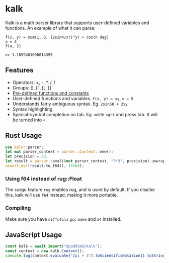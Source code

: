 # kalk
Kalk is a math parser library that supports user-defined variables and functions. An example of what it can parse:

```
f(x, y) = sum(1, 3, (2sin4/x!)^y) + cos(n deg)
a = 3
f(a, 2)
```
`>> 1.1899401098014355`

## Features
* Operators: +, -, \*, /, !
* Groups: (), ⌈⌉, ⌊⌋, []
* [Pre-defined functions and constants](https://github.com/PaddiM8/kalk/blob/master/kalk/src/prelude.rs)
* User-defined functions and variables. `f(x, y) = xy`, `x = 5`
* Understands fairly ambiguous syntax. Eg. `2sin50 + 2xy`
* Syntax highlighting
* Special-symbol completion on tab. Eg. write `sqrt` and press tab. It will be turned into `√`.

## Rust Usage
```rust
use kalk::parser;
let mut parser_context = parser::Context::new();
let precision = 53;
let result = parser::eval(&mut parser_context, "5*3", precision).unwrap().unwrap();
assert_eq!(result.to_f64(), 15f64);
```

### Using f64 instead of rug::Float
The cargo feature `rug` enables rug, and is used by default. If you disalbe this, kalk will use `f64` instead, making it more portable.

### Compiling
Make sure you have `diffutils` `gcc` `make` and `m4` installed.

## JavaScript Usage
```js
const kalk = await import("@paddim8/kalk");
const context = new kalk.Context();
console.log(context.evaluate("2pi + 3").toScientificNotation().toString());
```